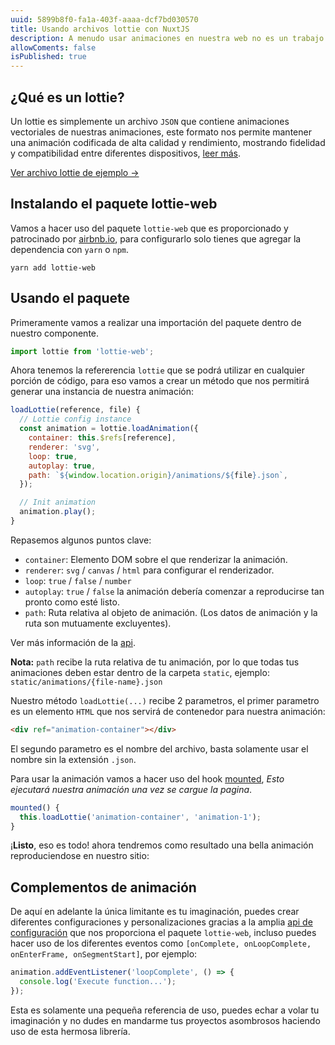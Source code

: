 ```yaml
---
uuid: 5899b8f0-fa1a-403f-aaaa-dcf7bd030570
title: Usando archivos lottie con NuxtJS
description: A menudo usar animaciones en nuestra web no es un trabajo fácil, por lo que en este blog vamos a aprender a usar animaciones lottie dentro de nuestro proyecto con nuxtJS facilmente.
allowComents: false
isPublished: true
---
```


## ¿Qué es un lottie?

Un lottie es simplemente un archivo `JSON` que contiene animaciones vectoriales de nuestras animaciones, este formato nos permite mantener una animación codificada de alta calidad y rendimiento, mostrando fidelidad y compatibilidad entre diferentes dispositivos, [leer más](https://lottiefiles.com/what-is-lottie).

[Ver archivo lottie de ejemplo ->](https://assets5.lottiefiles.com/packages/lf20_rbtawnwz.json)

## Instalando el paquete lottie-web

Vamos a hacer uso del paquete `lottie-web` que es proporcionado y patrocinado por [airbnb.io](https://airbnb.io), para configurarlo solo tienes que agregar la dependencia con `yarn` o `npm`.

```shell
yarn add lottie-web
```

[comment]: <> (Ver más link de la libreria.)

[comment]: <> (Una vez se haya finalizado la instalación no es necesario agregarlo como complemento en `nuxt.config.js`.)

## Usando el paquete

Primeramente vamos a realizar una importación del paquete dentro de nuestro componente.

```js
import lottie from 'lottie-web';
```

Ahora tenemos la refererencia `lottie` que se podrá utilizar en cualquier porción de código, para eso vamos a crear un método que nos permitirá generar una instancia de nuestra animación:

```js
loadLottie(reference, file) {
  // Lottie config instance
  const animation = lottie.loadAnimation({
    container: this.$refs[reference],
    renderer: 'svg',
    loop: true,
    autoplay: true,
    path: `${window.location.origin}/animations/${file}.json`,
  });

  // Init animation
  animation.play();
}
```

Repasemos algunos puntos clave:

- `container`: Elemento DOM sobre el que renderizar la animación.
- `renderer`: `svg` / `canvas` / `html` para configurar el renderizador.
- `loop`: `true` / `false` / `number`
- `autoplay`: `true` / `false` la animación debería comenzar a reproducirse tan pronto como esté listo.
- `path`: Ruta relativa al objeto de animación. (Los datos de animación y la ruta son mutuamente excluyentes).

Ver más información de la [api](http://airbnb.io/lottie/#/web).

<Alert type="warning">
  <strong>Nota:</strong> <code>path</code> recibe la ruta relativa de tu animación, por lo que todas tus animaciones deben estar dentro de la carpeta <code>static</code>, ejemplo: <code>static/animations/{file-name}.json</code>
</Alert>

Nuestro método `loadLottie(...)` recibe 2 parametros, el primer parametro es un elemento `HTML` que nos servirá de contenedor para nuestra animación:

```html
<div ref="animation-container"></div>
```

El segundo parametro es el nombre del archivo, basta solamente usar el nombre sin la extensión `.json`.

Para usar la animación vamos a hacer uso del hook [mounted](https://vuejs.org/api/options-lifecycle.html#mounted), _Esto ejecutará nuestra animación una vez se cargue la pagina_.

```js
mounted() {
  this.loadLottie('animation-container', 'animation-1');
}
```

¡**Listo**, eso es todo! ahora tendremos como resultado una bella animación reproduciendose en nuestro sitio:

<Lottie src="78790-hello"></Lottie>

## Complementos de animación

De aquí en adelante la única limitante es tu imaginación, puedes crear diferentes configuraciones y personalizaciones gracias a la amplia [api de configuración](https://airbnb.io/lottie/#/web) que nos proporciona el paquete `lottie-web`, incluso puedes hacer uso de los diferentes eventos como `[onComplete, onLoopComplete, onEnterFrame, onSegmentStart]`, por ejemplo:

```js
animation.addEventListener('loopComplete', () => {
  console.log('Execute function...');
});
```

Esta es solamente una pequeña referencia de uso, puedes echar a volar tu imaginación y no dudes en mandarme tus proyectos asombrosos haciendo uso de esta hermosa librería.
